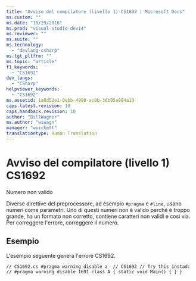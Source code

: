 ```yaml
---
title: "Avviso del compilatore (livello 1) CS1692 | Microsoft Docs"
ms.custom: ""
ms.date: "10/29/2016"
ms.prod: "visual-studio-dev14"
ms.reviewer: ""
ms.suite: ""
ms.technology: 
  - "devlang-csharp"
ms.tgt_pltfrm: ""
ms.topic: "article"
f1_keywords: 
  - "CS1692"
dev_langs: 
  - "CSharp"
helpviewer_keywords: 
  - "CS1692"
ms.assetid: 1a6d52e1-0ebb-4990-ac0b-36b05a884a19
caps.latest.revision: 10
caps.handback.revision: 10
author: "BillWagner"
ms.author: "wiwagn"
manager: "wpickett"
translationtype: Human Translation
---
```

# Avviso del compilatore (livello 1) CS1692
Numero non valido  
  
 Diverse direttive del preprocessore, ad esempio `#pragma` e `#line`, usano numeri come parametri. Uno di questi numeri non è valido perché è troppo grande, ha un formato non corretto, contiene caratteri non validi e così via. Per correggere l'errore, correggere il numero.  
  
## Esempio  
 L'esempio seguente genera l'errore CS1692.  
  
```  
// CS1692.cs #pragma warning disable a  // CS1692 // Try this instad: // #pragma warning disable 1691 class A { static void Main() { } }  
```